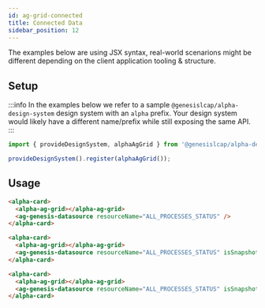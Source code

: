 ```yaml
---
id: ag-grid-connected
title: Connected Data
sidebar_position: 12
---
```


The examples below are using JSX syntax, real-world scenarions might be different depending on the client application tooling & structure.

## Setup

:::info
In the examples below we refer to a sample `@genesislcap/alpha-design-system` design system with an `alpha` prefix. Your design system would likely have a different name/prefix while still exposing the same API.
:::

```ts
import { provideDesignSystem, alphaAgGrid } from '@genesislcap/alpha-design-system';

provideDesignSystem().register(alphaAgGrid());
```

## Usage

```html title="Streaming data from ALL_PROCESS_STATUS data server"
<alpha-card>
  <alpha-ag-grid></alpha-ag-grid>
  <ag-genesis-datasource resourceName="ALL_PROCESSES_STATUS" />
</alpha-card>
```

```html title="Spanshot (one-time) data from ALL_PROCESS_STATUS data server"
<alpha-card>
  <alpha-ag-grid></alpha-ag-grid>
  <ag-genesis-datasource resourceName="ALL_PROCESSES_STATUS" isSnapshot="true" />
</alpha-card>
```

```html title="Spanshot (one-time) data from ALL_PROCESS_STATUS data server limited to 5 rows"
<alpha-card>
  <alpha-ag-grid></alpha-ag-grid>
  <ag-genesis-datasource resourceName="ALL_PROCESSES_STATUS" isSnapshot="true" maxRows="5" />
</alpha-card>
```
